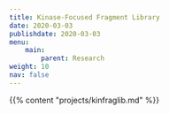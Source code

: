 ```yaml
---
title: Kinase-Focused Fragment Library
date: 2020-03-03
publishdate: 2020-03-03
menu:
    main:
        parent: Research
weight: 10
nav: false
---
```


{{% content "projects/kinfraglib.md" %}}

